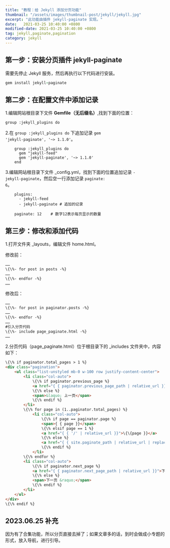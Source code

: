 ```yaml
---
title: "教程：给 Jekyll 添加分页功能"
thumbnail: "/assets/images/thumbnail-post/jekyll/jekyll.jpg"
excerpt: "此功能由插件 jekyll-paginate 实现。"
date:   2021-03-25 10:40:00 +0800
modified-date: 2021-03-25 10:40:00 +0800
tag: jekyll,paginate,pagination
category: jekyll
---
```


## 第一步：安装分页插件 jekyll-paginate

需要先停止 Jekyll 服务，然后再执行以下代码进行安装。

```ruby
gem install jekyll-paginate
```



## 第二步：在配置文件中添加记录

1.编辑网站根目录下文件 <b>Gemfile（无后缀名）</b>,找到下面的位置：

```html
group :jekyll_plugins do
```

2.在 <code>group :jekyll_plugins do</code> 下追加记录 <code>gem 'jekyll-paginate', '~> 1.1.0'</code>。

```text
    group :jekyll_plugins do
      gem "jekyll-feed"
      gem 'jekyll-paginate', '~> 1.1.0'
    end
```

3.编辑网站根目录下文件 _config.yml，找到下面的位置追加记录 <code>- jekyll-paginate</code>，然后空一行添加记录 <code>paginate: 6</code>。

```text
    plugins:
      - jekyll-feed
      - jekyll-paginate # 追加的记录
      
    paginate: 12    # 数字12表示每页显示的数量
```



## 第三步：修改和添加代码 

1.打开文件夹 _layouts，编辑文件 home.html。

修改前：
```html
……
\{\%- for post in posts -%}
……     
\{\%- endfor -%}
……
```

修改后：
```html
……
\{\%- for post in paginator.posts -%}
……     
\{\%- endfor -%}
……
#引入分页代码
\{\%- include page_paginate.html -%}   
……
```

2.分页代码（page_paginate.html）位于根目录下的 _includes 文件夹中，内容如下：
```html
\{\% if paginator.total_pages > 1 %}
<div class="pagination">
    <ul class="list-unstyled mb-0 w-100 row justify-content-center">
        <li class="col-auto">
            \{\% if paginator.previous_page %}
            <a href="{ { paginator.previous_page_path | relative_url }}">&laquo; 上一页</a>
            \{\% else %}
            <span>&laquo; 上一页</span>
            \{\% endif %}
        </li>
        \{\% for page in (1..paginator.total_pages) %}
            <li class="col-auto">
                \{\% if page == paginator.page %}
                <span>{ { page }}</span>
                \{\% elsif page == 1 %}
                <a href="{ { '/' | relative_url }}">\{\{page }}</a>
                \{\% else %}
                <a href="{ { site.paginate_path | relative_url | replace: ':num', page }}">\{\{ page }}</a>
                \{\% endif %}
            </li>
        \{\% endfor %}
        <li class="col-auto">
            \{\% if paginator.next_page %}
            <a href="{ { paginator.next_page_path | relative_url }}">下一页 &raquo;</a>
            \{\% else %}
            <span>下一页 &raquo;</span>
            \{\% endif %}
        </li>
    </ul>
</div>
\{\% endif %}
```



## 2023.06.25 补充

因为有了合集功能，所以分页直接去掉了；如果文章多的话，到时会做成小专题的形式，放入导航，进行引导。